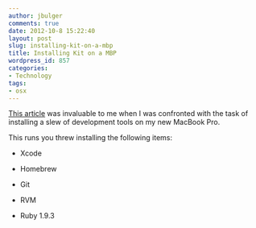 ```yaml
---
author: jbulger
comments: true
date: 2012-10-8 15:22:40
layout: post
slug: installing-kit-on-a-mbp
title: Installing Kit on a MBP
wordpress_id: 857
categories:
- Technology
tags:
- osx
---
```


[This article](http://www.moncefbelyamani.com/how-to-install-xcode-homebrew-git-rvm-ruby-on-mac/) was invaluable to me when I was confronted with the task of installing a slew of development tools on my new MacBook Pro.

<!-- more -->

This runs you threw installing the following items:



	
  * Xcode

	
  * Homebrew

	
  * Git

	
  * RVM

	
  * Ruby 1.9.3


